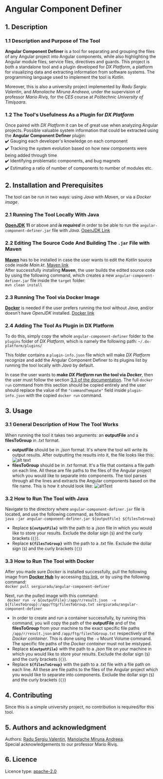 # Angular Component Definer
## 1. Description
### 1.1 Description and Purpose of The Tool
__Angular Component Definer__ is a tool for separating and grouping the files of any Angular project into Angular components, while also highlighting the Angular module files, service files, directives and guards. This project is both a standalone tool and a plugin developed for _DX Platform_, a platform for visualizing data and extracting information from software systems. The programming language used to implement the tool is _Kotlin_.

Moreover, this is also a university project implemented by _Radu Sergiu Valentin_, and _Manolache Miruna Andreea_, under the supervision of professor _Mario Riviş_, for the _CES_ course at _Politechnic University of Timişoara_.
### 1.2 The Tool's Usefulness As a Plugin for _DX Platform_
Once paired with _DX Platform_ it can be of great use when analyzing Angular projects. Possible valuable system information that could be extracted using the __Angular Component Definer__ plugin: \
    ✔️ Gauging each developer's knowledge on each component \
    ✔️ Tracking the system evolution based on how new components were being added through time \
    ✔️ Identifying problematic components, and bug magnets \
    ✔️ Estimating a ratio of number of components to number of modules etc. 

## 2. Installation and Prerequisites
The tool can be run in two ways: using _Java_ with _Maven_, or via a _Docker image_.
### 2.1 Running The Tool Locally With Java
[**OpenJDK**](https://openjdk.java.net/) **11** or above and ***is required*** in order to be able to run the `angular-component-definer.jar` file with _Java_. [OpenJDK Link](https://openjdk.java.net/)

### 2.2 Editing The Source Code And Building The `.jar` File with Maven
[**Maven**](https://maven.apache.org/install.html) has to be installed in case the user wants to edit the _Kotlin_ source code inside _Main.kt_. [Maven link](https://maven.apache.org/install.html) \
After successfully installing **Maven**, the user builds the edited source code by using the following command, which creates a new `angular-component-definer.jar` file inside the `target` folder: \
```mvn clean install```

### 2.3 Running The Tool via Docker Image
[**Docker**](https://docs.docker.com/get-docker/) is needed if the user prefers running the tool without _Java_, and/or doesn't have _OpenJDK_ installed. [Docker link](https://docs.docker.com/get-docker/)

### 2.4 Adding The Tool As Plugin in DX Platform
To do this, simply copy the whole `angular-component-definer` folder to the `plugins` folder of _DX Platform_, which is namely the following path: `~/.dx-platform/plugins/`

This folder contains a `plugin-info.json` file which will make _DX Platform_ recognize and add the Angular Component Definer to its plugins list by running the tool locally with _Java_ by default.

In case the user wants to **make _DX Platform_ run the tool via _Docker_**, then the user must follow the section [3.3 of the documentation](https://github.com/sergiuradu5/Angular-Component-Definer#33-how-to-run-the-tool-with-docker). The full `docker run` command from this section should be copied entirely and the user should replace the value of the `"commandTempate"` field inside `plugin-info.json` with the copied `docker run` command.

## 3. Usage
### 3.1 General Description of How The Tool Works
When running the tool it takes two arguments: an **outputFile** and a **filesToGroup** in _.txt_ format.
* **outputFile** should be in _.json_ format. It's where the tool will write its output results. After outputting the results into it, the file looks like this:
![alt text](https://lh3.googleusercontent.com/SaNTXL7bH_gVSmDTQOz4S--z3d6ccAvdqtERPhHaBhFeozm7SUx63HaALcPGg7EbbEqJ_lymTHq2qDRqyBkzkKJ4pXzCiboeNFzXRL9wq5Nj90Xy2NtDFZHzPAVTjBtq8cjex3Jl1AUIJaluM7Vf_fnYUbVNFGihUIijA3Dv9_-6iHbecYVWPCQRjn0-lpcedMmnEL1Rcpd0TSkmy0KE0X59o2LrSkXfQRxw57kcUWX1p6xN7LoOK4akRVlV9YeHNdZ0NdeuSTseOSOvbzR8s6foF34F70Xr0cVc-GsEbQnofwldj-CpYURh1SpvC_EVEmStJ0NEvkS-YNbXNRaYYYYb-ZTUnlONEz-l33i1epTCXPJ7nsP_y1UF7HRlKPQB1znkjrsGbAOmLj2tSZRcbRq8vl0g0PeLO77rcdXVfVLW93XkVXGfg2k2Y1N_b6JITq9oNCALMKxOyg9oXQ96E2hJfgn6axozG8o9KcWETyniOvEEARk8Tn6meMgGlKbNT7BfVmqSsPx7xbKy7rN3ivSqakx4D8Lbsch1QjMz0mUKqR-Hv0CCBJwzlbR8YMDzIZpI9xq3JmT1f7XiCAlrVZKnIjDVcGteOi27Hzw7ijdL-MEI7Y3u7ELq13pCIKbxly1702dBDifgWCg5kBEVGggCJXQjfILduSvZb8qcpQ8Z4AMfoNtqGC6Ip-EfTzFcSDM5MEnzrEffRGsc2JgPhyYz=w767-h572-no?authuser=0 "An outputFile from Angular Component Definer")
* **filesToGroup** should be in _.txt_ format. It's a file that contains a file path on each line. All these are file paths to the files of the Angular project which you would like to separate into components. The tool parses through all the lines and extracts the Angular components based on the file name. This is how it should look like:
![altText](https://lh3.googleusercontent.com/Agg9rku6vY43q8cNH1kM0fVJDacLiiwcjtaudhryixTYP-tKlS5KQ-EwonzJ7AKGs7Bsgty6bnvrE5JiPYypk-MjT2Aix1WIyPSljdz5eFRg6GElMWxJDy73g5fNy1NKYm8HFXTuRVsoXzvuStYuNdku2V56XEZvm7tzrsZVO9l_NV5p1OH_p5f080GhaexH3fxvBDqx3388tqvMyVFwLe695qp2g-1VjMCD1iFbB1V8lVhQIyyBcm7-mnY5J9A5JZcm1vN6vlGl8sANvZbGgZXMeE0CqHJ56H_K58f_zKWhvS93THt2GwPCW2MLyVApblbYpbY8bJQjNibwO70C7Slcll7OduZFhQtx-HCV6RQ6iDbSnUJD3F_mdpdnAwz7fsNcVPUOuBT5GeHyQ1DBiRy0n3IM5PvZ4XWB9MlhBP-c-PLxFVLSr3twOqGV35KkhOiTnVhMlKPatUZVnYtWq-I0dKzjRwN7LOMKkvgDM9vzalCE754PPEUDZzRmd21qVuTA9E8VHKzdqsl42O2oKqUdMGw1GjzCZ_JCUhKvXs3u2PHgYDlaKyI_qrrfeFUtmEU1gW-hZiCkU1JY_r2J3RidzsbJ1ncCY3W58GQGBKsMo2YuVuHKN4CXnFxmxsJwrgsg4F0zQfsrkbdBud-VsnXDshEpf-f21HtPxvS3OZDq4o3Jzb8HQQdDq7H5pXI0xRym85UanxoNb0q1FqJwrTpl=w681-h563-no?authuser=0 "A filesToGroup for Angular Component Definer")


### 3.2 How to Run The Tool with Java
Navigate to the directory where `angular-component-definer.jar` file is located, and use the following command, as follows: \
    ```java -jar angular-component-definer.jar ${outputFile} ${filesToGroup}```
* Replace **`${outputFile}`** with the path to a _.json_ file in which you would like to store your results. Exclude the dollar sign (`$`) and the curly brackets (`{}`).
* Replace **`${filesToGroup}`** with the path to a _.txt_ file. Exclude the dollar sign (`$`) and the curly brackets (`{}`) 

### 3.3 How to Run The Tool with Docker
After you made sure _Docker_ is installed successfully, pull the following image from [**Docker Hub**](https://hub.docker.com/r/sergiuradu/angular-component-definer) by accessing [this link](https://hub.docker.com/r/sergiuradu/angular-component-definer), or by using the following command: \
    ```docker pull sergiuradu/angular-component-definer```

Next, run the pulled image with this command: \
    ```
    docker run -v ${outputFile}:/app/r/result.json 
    -v ${filesToGroup}:/app/ftg/filesToGroup.txt sergiuradu/angular-component-definer```
* In order to create and run a container successfully, by running this command, you will copy the path of the **outputFile** and of the **filesToGroup** from your machine to the exact specific file paths `/app/r/result.json` and `/app/ftg/filesToGroup.txt` respectively of the _Docker container_. This is done using the `-v` Mount Volume command. The specific file paths of the _Docker container_ must not be mistyped.
* Replace **`${outputFile}`** with the path to a _.json_ file on your machine in which you would like to store your results. Exclude the dollar sign (`$`) and the curly brackets (`{}`).
* Replace **`${filesToGroup}`** with the path to a _.txt_ file with a file path on each line. All these are file paths to the files of the Angular project which you would like to separate into components. Exclude the dollar sign (`$`) and the curly brackets (`{}`)

##   4. Contributing
Since this is a simple university project, no contribution is required/for this tool.

##  5. Authors and acknowledgment
Authors: [Radu Sergiu Valentin](https://github.com/sergiuradu5), [Manolache Miruna Andreea](https://github.com/manolachemiruna). \
Special acknowledgements to our professor Mario Riviş.

## 6. Licence
Licence type: [apache-2.0](https://github.com/sergiuradu5/Angular-Component-Definer/blob/master/LICENCE)
